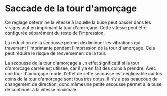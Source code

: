 Saccade de la tour d'amorçage
====
Ce réglage détermine la vitesse à laquelle la buse peut passer dans les virages tout en imprimant la tour d'amorçage. Cette vitesse peut être configurée séparément du reste de l'impression.

La réduction de la secousse permet de diminuer les vibrations qui traversent l'imprimante pendant l'impression de la tour d'amorçage. Cela peut réduire le risque de renversement de la tour.

<!--if cura_version >= 4.1 -->La secousse de la tour d'amorçage a un effet significatif si la tour d'amorçage carrée est utilisée, car il y a en fait des coins à prendre. Avec une tour d'amorçage ronde, l'effet de cette secousse est négligeable car les coins de la tour d'amorçage sont tous très obtus. Il n'y a pas beaucoup de changement de direction, donc même une petite secousse permet à la buse de continuer à la vitesse maximale.<!--endif-->
